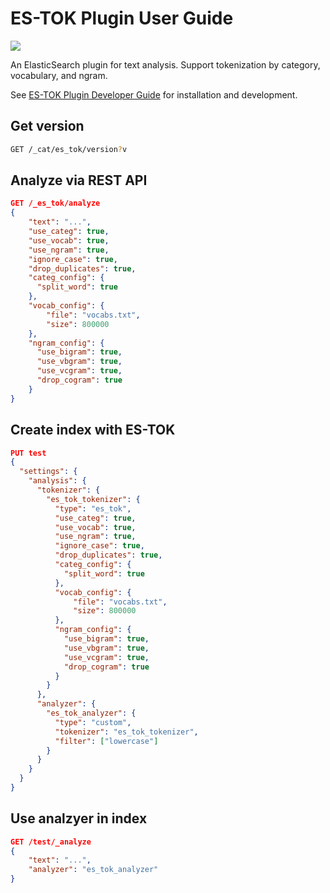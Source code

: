 # ES-TOK Plugin User Guide

![](https://img.shields.io/badge/es__tok-0.6.0-blue)

An ElasticSearch plugin for text analysis. Support tokenization by category, vocabulary, and ngram.

See [ES-TOK Plugin Developer Guide](DEVELOP.md) for installation and development.

## Get version

```sh
GET /_cat/es_tok/version?v
```

## Analyze via REST API

```json
GET /_es_tok/analyze
{
    "text": "...",
    "use_categ": true,
    "use_vocab": true,
    "use_ngram": true,
    "ignore_case": true,
    "drop_duplicates": true,
    "categ_config": {
      "split_word": true
    },
    "vocab_config": {
        "file": "vocabs.txt",
        "size": 800000
    },
    "ngram_config": {
      "use_bigram": true,
      "use_vbgram": true,
      "use_vcgram": true,
      "drop_cogram": true
    }
}
```

## Create index with ES-TOK

```json
PUT test
{
  "settings": {
    "analysis": {
      "tokenizer": {
        "es_tok_tokenizer": {
          "type": "es_tok",
          "use_categ": true,
          "use_vocab": true,
          "use_ngram": true,
          "ignore_case": true,
          "drop_duplicates": true,
          "categ_config": {
            "split_word": true
          },
          "vocab_config": {
              "file": "vocabs.txt",
              "size": 800000
          },
          "ngram_config": {
            "use_bigram": true,
            "use_vbgram": true,
            "use_vcgram": true,
            "drop_cogram": true
          }
        }
      },
      "analyzer": {
        "es_tok_analyzer": {
          "type": "custom",
          "tokenizer": "es_tok_tokenizer",
          "filter": ["lowercase"]
        }
      }
    }
  }
}
```

## Use analzyer in index

```json
GET /test/_analyze
{
    "text": "...",
    "analyzer": "es_tok_analyzer"
}
```